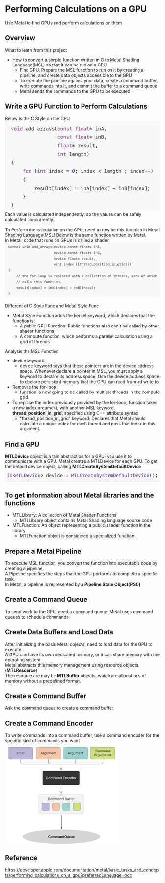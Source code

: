 # Performing Calculations on a GPU
Use Metal to find GPUs and perform calculations on them

## Overview
What to learn from this project
- How to convert a simple function written in C to Metal Shading Language(MSL) so that it can be run on a GPU
  - Find GPU, Prepare the MSL function to run on it by creating a pipeline, and create data objects accessible to the GPU
  - To execute the pipeline against your data, create a command buffer, write commands into it, and commit the buffer to a command queue
  - Metal sends the commands to the GPU to be executed

## Write a GPU Function to Perform Calculations
Below is the C Style on the CPU
![C-Style-Func](./ImageWarehouse/C_Style_Func.png)
Each value is calculated independently, so the values can be safely calculated concurrently.
<br><br>
To Perform the calculation on the GPU, need to rewrite this function in Metal Shading Language(MSL)
Below is the same function written by Metal.<br>
In Metal, code that runs on GPUs is called a shader
![Metal-Style-Func](./ImageWarehouse/Metal_Style_Func.png)
<br><br>
Different of C Style Func and Metal Style Func
- Metal Style Function adds the kernel keyword, which declares that the function is:
  - A public GPU Function. Public functions also can't be called by other shader functions
  - A compute function, which performs a parallel calculation using a grid of threads

Analysis the MSL Function
- device keyword
  - device keyword says that these pointers are in the device address space. Whenever declare a pointer in MSL, you must apply a keyword to declare its address space. Use the device address space to declare persistent memory that the GPU can read from ad write to
- Removes the for-loop
  - function is now going to be called by multiple threads in the compute grid.
- To replace the index previously provided by the for-loop, function takes a new index argument, with another MSL keyword, <b>thread_position_in_grid</b>, specified using C++ attribute syntax
  - "thread_position_in_grid" keyword: Declares that Metal should calculate a unique index for each thread and pass that index in this argument.

## Find a GPU
<b>MTLDevice</b> object is a thin abstraction for a GPU; you use it to communicate with a GPU. Metal creates a MTLDevice for each GPU. To get the default device object, calling <b>MTLCreateSystemDefaultDevice</b>
![MTLCreateSystemDefaultDevice](./ImageWarehouse/FindDefaultGPU.png)
<br>

## To get information about Metal libraries and the functions
- MTLLibrary: A collection of Metal Shader Functions
  - MTLLibrary object contains Metal Shading language source code
- MTLFunction: An object representing a public shader function in the library
  - MTLFunction object is considered a specialized function

## Prepare a Metal Pipeline
To execute MSL function, you convert the function into executable code by creating a pipeline.<br>
A Pipeline specifies the steps that the GPU performs to complete a specific task.<br>
In Metal, a pipeline is represented by a <b>Pipeline State Object(PSO)</b>

## Create a Command Queue
To send work to the GPU, need a command queue. Metal uses command queues to schedule commands

## Create Data Buffers and Load Data
After initializing the basic Metal objects, need to load data for the GPU to execute.<br>
A GPU can have its own dedicated memory, or it can share memory with the operating system.<br>
Metal abstracts this memory management using resource objects.(<b>MTLResource</b>)<br>
The resource are may be <b>MTLBuffer</b> objects, which are allocations of memory without a predefined format.

## Create a Command Buffer
Ask the command queue to create a command buffer

## Create a Command Encoder
To write commands into a command buffer, use a command encoder for the specific kind of commands you want<br>
![MTLCommands](./ImageWarehouse/Commands.png)

## Reference
https://developer.apple.com/documentation/metal/basic_tasks_and_concepts/performing_calculations_on_a_gpu?preferredLanguage=occ
